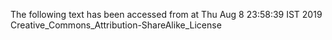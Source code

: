 The following text has been accessed from at Thu Aug 8 23:58:39 IST 2019
Creative_Commons_Attribution-ShareAlike_License
